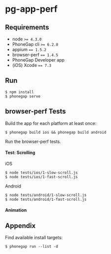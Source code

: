 pg-app-perf
===========

## Requirements

- node `>= 4.3.0`
- PhoneGap cli `>= 6.2.0`
- appium `== 1.5.2`
- browser-perf `== 1.4.5`
- PhoneGap Developer app
- (iOS) Xcode `== 7.3`

## Run

	$ npm install
	$ phonegap serve

## browser-perf Tests

Build the app for each platform at least once:

	$ phonegap build ios && phonegap build android

Run the browser-perf tests.

#### Test: Scrolling

iOS

	$ node tests/ios/1-slow-scroll.js
	$ node tests/ios/1-fast-scroll.js

Android

	$ node tests/android/1-slow-scroll.js
	$ node tests/android/1-fast-scroll.js


#### Animation

## Appendix

Find available install targets:

	$ phonegap run --list -d

